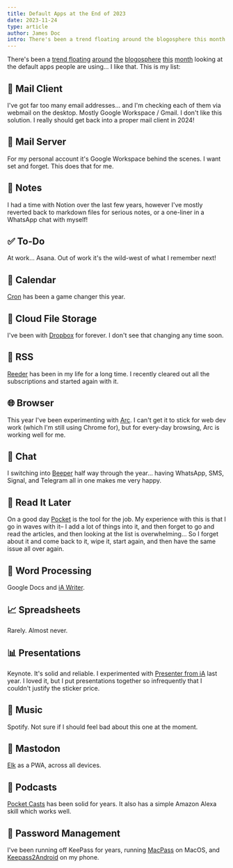 ```yaml
---
title: Default Apps at the End of 2023
date: 2023-11-24
type: article
author: James Doc
intro: There's been a trend floating around the blogosphere this month looking at the default apps people are using… I like that. This is mine.
---
```


There's been a [trend floating](https://defaults.rknight.me/) [around](https://rknight.me/app-defaults/) [the](https://birchtree.me/blog/my-default-apps-at-the-end-of-2023/) [blogosphere](https://jasonfry.co.uk/blog/app-defaults/) [this](https://calebhearth.com/apps-i-use-2023) [month](https://www.josemunozmatos.com/blog/my-app-defaults-2023-edition) looking at the default apps people are using… I like that. This is my list:

## 📨 Mail Client

I've got far too many email addresses… and I'm checking each of them via webmail on the desktop. Mostly Google Workspace / Gmail. I don't like this solution. I really should get back into a proper mail client in 2024!

## 📮 Mail Server

For my personal account it's Google Workspace behind the scenes. I want set and forget. This does that for me.

## 📝 Notes

I had a time with Notion over the last few years, however I've mostly reverted back to markdown files for serious notes, or a one-liner in a WhatsApp chat with myself!

## ✅ To-Do

At work… Asana. Out of work it's the wild-west of what I remember next!

## 📆 Calendar

[Cron](https://cron.com/) has been a game changer this year.

## 📁 Cloud File Storage

I've been with [Dropbox](https://www.dropbox.com/referrals/AAA8vbnFzkbKTPBYLY1v69OIzqR_vwcc1H8?src=global9) for forever. I don't see that changing any time soon.

## 📖 RSS

[Reeder](https://reederapp.com/) has been in my life for a long time. I recently cleared out all the subscriptions and started again with it.

## 🌐 Browser

This year I've been experimenting with [Arc](https://arc.net/). I can't get it to stick for web dev work (which I'm still using Chrome for), but for every-day browsing, Arc is working well for me.

## 💬 Chat

I switching into [Beeper](https://www.beeper.com/) half way through the year… having WhatsApp, SMS, Signal, and Telegram all in one makes me very happy.

## 📑 Read It Later

On a good day [Pocket](https://getpocket.com/) is the tool for the job. My experience with this is that I go in waves with it– I add a lot of things into it, and then forget to go and read the articles, and then looking at the list is overwhelming… So I forget about it and come back to it, wipe it, start again, and then have the same issue all over again.

## 📜 Word Processing

Google Docs and [iA Writer](https://ia.net/writer).

## 📈 Spreadsheets

Rarely. Almost never.

## 📊 Presentations

Keynote. It's solid and reliable. I experimented with [Presenter from iA](https://ia.net/presenter) last year. I loved it, but I put presentations together so infrequently that I couldn't justify the sticker price.

## 🎵 Music

Spotify. Not sure if I should feel bad about this one at the moment.

## 🦣 Mastodon

[Elk](https://elk.zone/) as a PWA, across all devices.

## 🎤 Podcasts

[Pocket Casts](https://pocketcasts.com/) has been solid for years. It also has a simple Amazon Alexa skill which works well.

## 🔐 Password Management

I've been running off KeePass for years, running [MacPass](https://macpassapp.org/) on MacOS, and [Keepass2Android](https://play.google.com/store/apps/details?id=keepass2android.keepass2android&hl=en_GB&gl=US) on my phone.

